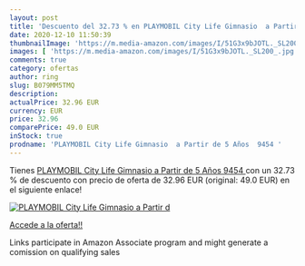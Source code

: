 ```yaml
---
layout: post
title: 'Descuento del 32.73 % en PLAYMOBIL City Life Gimnasio  a Partir d'
date: 2020-12-10 11:50:39
thumbnailImage: 'https://m.media-amazon.com/images/I/51G3x9bJOTL._SL200_.jpg'
images: [ 'https://m.media-amazon.com/images/I/51G3x9bJOTL._SL200_.jpg' ]
comments: true
category: ofertas
author: ring
slug: B079MM5TMQ
description:
actualPrice: 32.96 EUR
currency: EUR
price: 32.96
comparePrice: 49.0 EUR
inStock: true
prodname: 'PLAYMOBIL City Life Gimnasio  a Partir de 5 Años  9454 '
---
```


Tienes [PLAYMOBIL City Life Gimnasio  a Partir de 5 Años  9454 ](https://www.amazon.es/dp/B079MM5TMQ/?tag=tolees-21) con un 32.73 % de descuento con precio de oferta de 32.96 EUR (original: 49.0 EUR) en el siguiente enlace!

[![PLAYMOBIL City Life Gimnasio  a Partir d](https://m.media-amazon.com/images/I/51G3x9bJOTL._SL200_.jpg)](https://www.amazon.es/dp/B079MM5TMQ/?tag=tolees-21)

[Accede a la oferta!!](https://www.amazon.es/dp/B079MM5TMQ/?tag=tolees-21)

Links participate in Amazon Associate program and might generate a comission on qualifying sales


